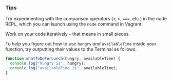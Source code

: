 ### Tips

Try experimenting with the comparison operators (`<`, `>`, `===`, etc.) in the node REPL, which you can launch using the `node` command in Vagrant.

Work on your code iteratively – that means in small pieces. 

To help you figure out how to use `hungry` and `availableTime` inside your function, try outputting their values to the Terminal as follows.

```js
function whatToDoForLunch(hungry, availableTime) {
  console.log("hungry is", hungry);
  console.log("availableTime is", availableTime);
}
```